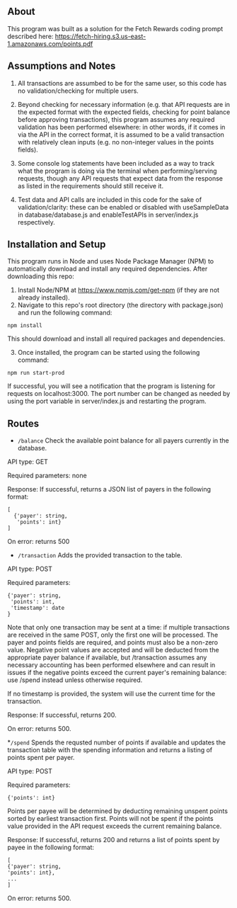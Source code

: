 ## About

This program was built as a solution for the Fetch Rewards coding prompt described here: https://fetch-hiring.s3.us-east-1.amazonaws.com/points.pdf

## Assumptions and Notes

1. All transactions are assumbed to be for the same user, so this code has no validation/checking for multiple users.

2. Beyond checking for necessary information (e.g. that API requests are in the expected format with the expected fields, checking for point balance before approving transactions), this program assumes any required validation has been performed elsewhere: in other words, if it comes in via the API in the correct format, it is assumed to be a valid transaction with relatively clean inputs (e.g. no non-integer values in the points fields).

3. Some console log statements have been included as a way to track what the program is doing via the terminal when performing/serving requests, though any API requests that expect data from the response as listed in the requirements should still receive it.

4. Test data and API calls are included in this code for the sake of validation/clarity: these can be enabled or disabled with useSampleData in database/database.js and enableTestAPIs in server/index.js respectively.

## Installation and Setup

This program runs in Node and uses Node Package Manager (NPM) to automatically download and install any required dependencies.  After downloading this repo:

1. Install Node/NPM at https://www.npmjs.com/get-npm (if they are not already installed).
2. Navigate to this repo's root directory (the directory with package.json) and run the following command:

```
npm install
```

This should download and install all required packages and dependencies.

3. Once installed, the program can be started using the following command:

```
npm run start-prod
```

If successful, you will see a notification that the program is listening for requests on localhost:3000.  The port number can be changed as needed by using the port variable in server/index.js and restarting the program.

## Routes

* ```/balance```
Check the  available point balance for all payers currently in the database.

API type: GET

Required parameters: none

Response: If successful, returns a JSON list of payers in the following format:

```
[
  {'payer': string,
   'points': int}
]
```
On error: returns 500

* ```/transaction```
Adds the provided transaction to the table.

API type: POST

Required parameters:
```
{'payer': string,
 'points': int,
 'timestamp': date
}
```

Note that only one transaction may be sent at a time: if multiple transactions are received in the same POST, only the first one will be processed.  The payer and points fields are required, and points must also be a non-zero value.  Negative point values are accepted and will be deducted from the appropriate payer balance if available, but /transaction assumes any necessary accounting has been performed elsewhere and can result in issues if the negative points exceed the current payer's remaining balance: use /spend instead unless otherwise required.

If no timestamp is provided, the system will use the current time for the transaction.

Response: If successful, returns 200.

On error: returns 500.

*```/spend```
Spends the requsted number of points if available and updates the transaction table with the spending information and returns a listing of points spent per payer.

API type: POST

Required parameters:
```
{'points': int}
```

Points per payee will be determined by deducting remaining unspent points sorted by earliest transaction first.  Points will not be spent if the points value provided in the API request exceeds the current remaining balance.

Response: If successful, returns 200 and returns a list of points spent by payee in the following format:
```
[
{'payer': string,
'points': int},
...
]
```

On error: returns 500.
